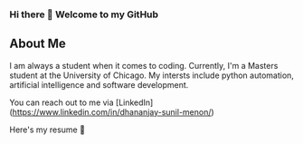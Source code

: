### Hi there 👋 Welcome to my GitHub

## About Me
I am always a student when it comes to coding. Currently, I'm a Masters student at the University of Chicago. My intersts include python automation, artificial intelligence and software development.

You can reach out to me via [LinkedIn] (https://www.linkedin.com/in/dhananjay-sunil-menon/)

Here's my resume 📄



## 

<!--
**dhananjaymenon/dhananjaymenon** is a ✨ _special_ ✨ repository because its `README.md` (this file) appears on your GitHub profile.

Here are some ideas to get you started:

- 🔭 I’m currently working on ...
- 🌱 I’m currently learning ...
- 👯 I’m looking to collaborate on ...
- 🤔 I’m looking for help with ...
- 💬 Ask me about ...
- 📫 How to reach me: ...
- 😄 Pronouns: ...
- ⚡ Fun fact: ...
-->


